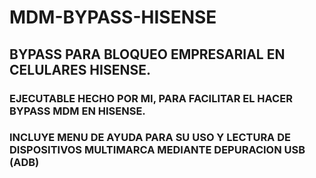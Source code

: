 # MDM-BYPASS-HISENSE
## BYPASS PARA BLOQUEO EMPRESARIAL EN CELULARES HISENSE. 

### EJECUTABLE HECHO POR MI, PARA FACILITAR EL HACER BYPASS MDM EN HISENSE.
### INCLUYE MENU DE AYUDA PARA SU USO Y LECTURA DE DISPOSITIVOS MULTIMARCA MEDIANTE DEPURACION USB (ADB)
